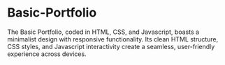 # Basic-Portfolio
The Basic Portfolio, coded in HTML, CSS, and Javascript, boasts a minimalist design with responsive functionality. Its clean HTML structure, CSS styles, and Javascript interactivity create a seamless, user-friendly experience across devices.
